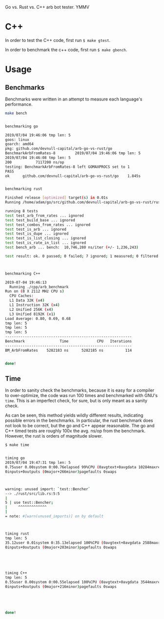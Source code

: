 Go vs. Rust vs. C++ arb bot tester. YMMV

# C++
In order to test the C++ code, first run `$ make gtest`.

In order to benchmark the c++ code, first run `$ make gbench`.

# Usage
## Benchmarks
Benchmarks were written in an attempt to measure each language's performance.

```bash
make bench


benchmarking go

2019/07/04 19:46:06 tmp len: 5
goos: linux
goarch: amd64
pkg: github.com/devnull-capital/arb-go-vs-rust/go
BenchmarkArbFromRates-8         2019/07/04 19:46:06 tmp len: 5
2019/07/04 19:46:08 tmp len: 5
200           7117200 ns/op
testing: BenchmarkArbFromRates-8 left GOMAXPROCS set to 1
PASS
ok      github.com/devnull-capital/arb-go-vs-rust/go    1.845s


benchmarking rust

Finished release [optimized] target(s) in 0.01s
Running /home/adam/go/src/github.com/devnull-capital/arb-go-vs-rust/rust/target/release/deps/arb-4b39695590f51228

running 8 tests
test test_arb_from_rates ... ignored
test test_build_base ... ignored
test test_combos_from_rates ... ignored
test test_is_arb ... ignored
test test_is_dupe ... ignored
test test_is_list_closing ... ignored
test test_is_rate_in_list ... ignored
test bench_arb ... bench:  10,746,280 ns/iter (+/- 1,236,243)

test result: ok. 0 passed; 0 failed; 7 ignored; 1 measured; 0 filtered out



benchmarking C++

2019-07-04 19:46:13
  Running ./cpp/arb_benchmark
Run on (8 X 2112 MHz CPU s)
  CPU Caches:
  L1 Data 32K (x4)
  L1 Instruction 32K (x4)
  L2 Unified 256K (x4)
  L3 Unified 8192K (x1)
Load Average: 0.80, 0.69, 0.68
tmp len: 5
tmp len: 5
tmp len: 5
----------------------------------------------------------
Benchmark                Time             CPU   Iterations
----------------------------------------------------------
BM_ArbFromRates    5282183 ns      5282185 ns          114


done!
```

## Time
In order to sanity check the benchmarks, because it is easy for a compiler to over-optimize, the code was run 100 times and benchmarked with GNU's `time`. This is an imperfect check, for sure, but is only meant as a sanity check.

As can be seen, this method yields wildly different results, indicating possible errors in the benchmarks. In particular, the rust benchmark does not look to be correct, but the go and C++ appear reasonable. The go and C++ timed tests are roughly 100x the avg. ns/op from the benchmark. However, the rust is orders of magnitude slower.

```bash
$ make time


timing go
2019/07/04 19:47:31 tmp len: 5
0.75user 0.00system 0:00.76elapsed 99%CPU (0avgtext+0avgdata 10284maxresident)k
0inputs+0outputs (0major+266minor)pagefaults 0swaps



warning: unused import: `test::Bencher`
--> ./rust/src/lib.rs:5:5
|
5 | use test::Bencher;
|     ^^^^^^^^^^^^^
|
= note: #[warn(unused_imports)] on by default



timing rust
tmp len: 5
35.12user 0.01system 0:35.13elapsed 100%CPU (0avgtext+0avgdata 2588maxresident)k
0inputs+0outputs (0major+203minor)pagefaults 0swaps





timing C++
tmp len: 5
0.55user 0.00system 0:00.55elapsed 100%CPU (0avgtext+0avgdata 3544maxresident)k
0inputs+0outputs (0major+216minor)pagefaults 0swaps





done!

```

